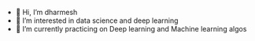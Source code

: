 - 👋 Hi, I’m dharmesh
- 👀 I’m interested in data science and deep learning
- 🌱 I’m currently practicing on Deep learning and Machine learning algos

<!---
dharmesh1796/dharmesh1796 is a ✨ special ✨ repository because its `README.md` (this file) appears on your GitHub profile.
You can click the Preview link to take a look at your changes.
--->
